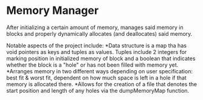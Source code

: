 # Memory Manager
After initializing a certain amount of memory, manages said memory in blocks and properly dynamically allocates (and deallocates) said memory.

Notable aspects of the project include:
*Data structure is a map tha has void pointers as keys and tuples as values. Tuples include 2 integers for marking position in initialized memory of block and a boolean that indicates whether the block is a "hole" or has not been filled with memory yet.
*Arranges memory in two different ways depending on user specification: best fit & worst fit, dependent on how much space is left in a hole if that memory is allocated there.
*Allows for the creation of a file that denotes the start position and length of any holes via the dumpMemoryMap function.
